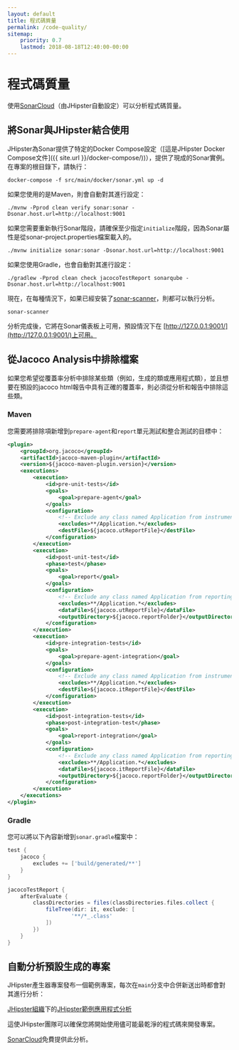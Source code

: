 ```yaml
---
layout: default
title: 程式碼質量
permalink: /code-quality/
sitemap:
    priority: 0.7
    lastmod: 2018-08-18T12:40:00-00:00
---
```


# <i class="fa fa-diamond"></i> 程式碼質量

使用[SonarCloud](https://sonarcloud.io)（由JHipster自動設定）可以分析程式碼質量。

## 將Sonar與JHipster結合使用

JHipster為Sonar提供了特定的Docker Compose設定（[這是JHipster Docker Compose文件]({{ site.url }}/docker-compose/))），提供了現成的Sonar實例。在專案的根目錄下，請執行：

    docker-compose -f src/main/docker/sonar.yml up -d

如果您使用的是Maven，則會自動對其進行設定：

    ./mvnw -Pprod clean verify sonar:sonar -Dsonar.host.url=http://localhost:9001

如果您需要重新執行Sonar階段，請確保至少指定`initialize`階段，因為Sonar屬性是從sonar-project.properties檔案載入的。

    ./mvnw initialize sonar:sonar -Dsonar.host.url=http://localhost:9001

如果您使用Gradle，也會自動對其進行設定：

    ./gradlew -Pprod clean check jacocoTestReport sonarqube -Dsonar.host.url=http://localhost:9001

現在，在每種情況下，如果已經安裝了[sonar-scanner](https://docs.sonarqube.org/display/SCAN/Analyzing+with+SonarQube+Scanner)，則都可以執行分析。

    sonar-scanner

分析完成後，它將在Sonar儀表板上可用，預設情況下在 [http://127.0.0.1:9001/](http://127.0.0.1:9001/)上可用。

## 從Jacoco Analysis中排除檔案

如果您希望從覆蓋率分析中排除某些類（例如，生成的類或應用程式類），並且想要在預設的jacoco html報告中具有正確的覆蓋率，則必須從分析和報告中排除這些類。

### Maven

您需要將排除項新增到`prepare-agent`和`report`單元測試和整合測試的目標中：

```xml
<plugin>
    <groupId>org.jacoco</groupId>
    <artifactId>jacoco-maven-plugin</artifactId>
    <version>${jacoco-maven-plugin.version}</version>
    <executions>
        <execution>
            <id>pre-unit-tests</id>
            <goals>
                <goal>prepare-agent</goal>
            </goals>
            <configuration>
                <!-- Exclude any class named Application from instrumentation -->
                <excludes>**/Application.*</excludes>
                <destFile>${jacoco.utReportFile}</destFile>
            </configuration>
        </execution>
        <execution>
            <id>post-unit-test</id>
            <phase>test</phase>
            <goals>
                <goal>report</goal>
            </goals>
            <configuration>
                <!-- Exclude any class named Application from reporting-->
                <excludes>**/Application.*</excludes>
                <dataFile>${jacoco.utReportFile}</dataFile>
                <outputDirectory>${jacoco.reportFolder}</outputDirectory>
            </configuration>
        </execution>
        <execution>
            <id>pre-integration-tests</id>
            <goals>
                <goal>prepare-agent-integration</goal>
            </goals>
            <configuration>
                <!-- Exclude any class named Application from instrumentation -->
                <excludes>**/Application.*</excludes>
                <destFile>${jacoco.itReportFile}</destFile>
            </configuration>
        </execution>
        <execution>
            <id>post-integration-tests</id>
            <phase>post-integration-test</phase>
            <goals>
                <goal>report-integration</goal>
            </goals>
            <configuration>
                <!-- Exclude any class named Application from reporting-->
                <excludes>**/Application.*</excludes>
                <dataFile>${jacoco.itReportFile}</dataFile>
                <outputDirectory>${jacoco.reportFolder}</outputDirectory>
            </configuration>
        </execution>
    </executions>
</plugin>
```

### Gradle

您可以將以下內容新增到`sonar.gradle`檔案中：

```gradle
test {
    jacoco {
        excludes += ['build/generated/**']
    }
}

jacocoTestReport {
    afterEvaluate {
        classDirectories = files(classDirectories.files.collect {
            fileTree(dir: it, exclude: [
                    '**/*_.class'
            ])
        })
    }
}
```

## 自動分析預設生成的專案

JHipster產生器專案發布一個範例專案，每次在`main`分支中合併新送出時都會對其進行分析：

[JHipster組織](https://sonarcloud.io/organizations/jhipster)下的[JHipster範例應用程式分析](https://sonarcloud.io/dashboard?id=jhipster-sample-application)

這使JHipster團隊可以確保您將開始使用儘可能最乾淨的程式碼來開發專案。

[SonarCloud](https://sonarcloud.io)免費提供此分析。